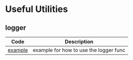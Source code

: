 # Useful Utilities


## logger

| Code | Description |
|:-------:| ----------- |
| [example](.code/utility/examples/logger_demo.py) | example for how to use the logger func |



